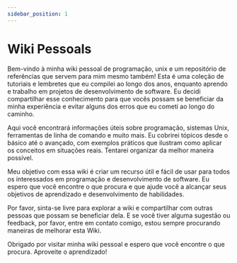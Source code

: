 ```yaml
---
sidebar_position: 1
---
```


# Wiki Pessoals

Bem-vindo à minha wiki pessoal de programação, unix e um repositório de referências que servem para mim mesmo também! Esta é uma coleção de tutoriais e lembretes que eu compilei ao longo dos anos, enquanto aprendo e trabalho em projetos de desenvolvimento de software. Eu decidi compartilhar esse conhecimento  para que vocês possam se beneficiar da minha experiência e evitar alguns dos erros que eu cometi ao longo do caminho.

Aqui você encontrará informações úteis sobre programação, sistemas Unix, ferramentas de linha de comando e muito mais. Eu cobrirei tópicos desde o básico até o avançado, com exemplos práticos que ilustram como aplicar os conceitos em situações reais. Tentarei organizar da melhor maneira possível.

Meu objetivo com essa wiki é criar um recurso útil e fácil de usar para todos os interessados em programação e desenvolvimento de software. Eu espero que você encontre o que procura e que ajude você a alcançar seus objetivos de aprendizado e desenvolvimento de habilidades.

Por favor, sinta-se livre para explorar a wiki e compartilhar com outras pessoas que possam se beneficiar dela. E se você tiver alguma sugestão ou feedback, por favor, entre em contato comigo, estou sempre procurando maneiras de melhorar esta Wiki.

Obrigado por visitar minha wiki pessoal e espero que você encontre o que procura. Aproveite o aprendizado!
